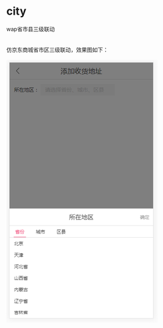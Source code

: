 # city
wap省市县三级联动 
<br>  <br>  
仿京东商城省市区三级联动，效果图如下：
<br>  
![Alt text](https://github.com/meters-flower/city/raw/master/detail.png)
<br>  
